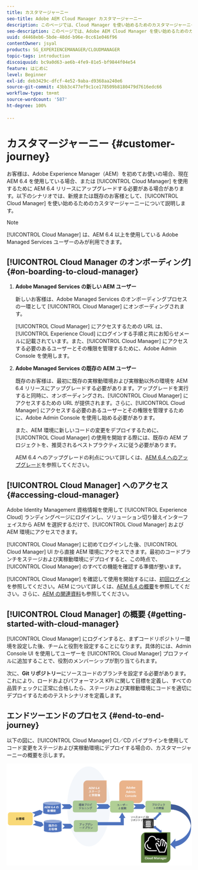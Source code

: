 ```yaml
---
title: カスタマージャーニー
seo-title: Adobe AEM Cloud Manager カスタマージャーニー
description: このページでは、Cloud Manager を使い始めるためのカスタマージャーニーについて説明します。
seo-description: このページでは、Adobe AEM Cloud Manager を使い始めるためのカスタマージャーニーについて説明します。
uuid: d4468eb6-5bde-48dd-b96e-0cc61e046f96
contentOwner: jsyal
products: SG_EXPERIENCEMANAGER/CLOUDMANAGER
topic-tags: introduction
discoiquuid: bc9a0d63-ae6b-4fe9-81e5-bf9844f04e54
feature: はじめに
level: Beginner
exl-id: deb3429c-dfcf-4e52-9aba-d9368aa240e6
source-git-commit: 43bb3c477ef9c1ce178509b8180479d7616edc66
workflow-type: tm+mt
source-wordcount: '587'
ht-degree: 100%

---
```


# カスタマージャーニー {#customer-journey}

お客様は、Adobe Experience Manager（AEM）を初めてお使いの場合、現在 AEM 6.4 を使用している場合、または [!UICONTROL Cloud Manager] を使用するために AEM 6.4 リリースにアップグレードする必要がある場合があります。以下のシナリオでは、新規または既存のお客様として、[!UICONTROL Cloud Manager] を使い始めるためのカスタマージャーニーについて説明します。

>[!NOTE]
>
>[!UICONTROL Cloud Manager] は、AEM 6.4 以上を使用している Adobe Managed Services ユーザーのみが利用できます。

## [!UICONTROL Cloud Manager のオンボーディング]{#on-boarding-to-cloud-manager}

1. **Adobe Managed Services の新しい AEM ユーザー**

   新しいお客様は、Adobe Managed Services のオンボーディングプロセスの一環として [!UICONTROL Cloud Manager] にオンボーディングされます。

   [!UICONTROL Cloud Manager] にアクセスするための URL は、[!UICONTROL Experience Cloud] にログインする手順と共にお知らせメールに記載されています。また、[!UICONTROL Cloud Manager] にアクセスする必要のあるユーザーとその権限を管理するために、Adobe Admin Console を使用します。

1. **Adobe Managed Services の既存の AEM ユーザー**

   既存のお客様は、最初に既存の実稼動環境および実稼動以外の環境を AEM 6.4 リリースにアップグレードする必要があります。アップグレードを実行すると同時に、オンボーディングされ、[!UICONTROL Cloud Manager] にアクセスするための URL が提供されます。さらに、[!UICONTROL Cloud Manager] にアクセスする必要のあるユーザーとその権限を管理するために、Adobe Admin Console を使用し始める必要があります。

   また、AEM 環境に新しいコードの変更をデプロイするために、[!UICONTROL Cloud Manager] の使用を開始する際には、既存の AEM プロジェクトを、推奨されるベストプラクティスに従う必要があります。

   AEM 6.4 へのアップグレードの利点について詳しくは、[AEM 6.4 へのアップグレード](https://helpx.adobe.com/jp/experience-manager/6-4/sites/deploying/using/upgrade.html)を参照してください。

## [!UICONTROL Cloud Manager] へのアクセス {#accessing-cloud-manager}

Adobe Identity Management 資格情報を使用して [!UICONTROL Experience Cloud] ランディングページにログインし、ソリューション切り替えインターフェイスから AEM を選択するだけで、[!UICONTROL Cloud Manager] および AEM 環境にアクセスできます。

[!UICONTROL Cloud Manager] に初めてログインした後、[!UICONTROL Cloud Manager] UI から直接 AEM 環境にアクセスできます。最初のコードブランチをステージおよび実稼動環境にデプロイすると、この時点で、[!UICONTROL Cloud Manager] のすべての機能を確認する準備が整います。

[!UICONTROL Cloud Manager] を確認して使用を開始するには、[初回ログイン](first-time-login.md)を参照してください。AEM について詳しくは、[AEM 6.4 の概要](https://helpx.adobe.com/ja/experience-manager/6-4/sites/deploying/using/deploy.html)を参照してください。さらに、[AEM の関連資料](https://www.adobe.com/jp/marketing-cloud/experience-manager/resources.html?promoid=759X6WV8&amp;mv=other)も参照してください。

## [!UICONTROL Cloud Manager] の概要 {#getting-started-with-cloud-manager}

[!UICONTROL Cloud Manager] にログインすると、まずコードリポジトリー環境を設定した後、チームと役割を設定することになります。具体的には、Admin Console UI を使用してユーザーを [!UICONTROL Cloud Manager] プロファイルに追加することで、役割のメンバーシップが割り当てられます。

次に、**Git リポジトリー**&#x200B;にソースコードのブランチを設定する必要があります。これにより、ロードおよびパフォーマンス KPI に関して目標を定義し、すべての品質チェックに正常に合格したら、ステージおよび実稼動環境にコードを適切にデプロイするためのテストシナリオを定義します。

## エンドツーエンドのプロセス {#end-to-end-journey}

以下の図に、[!UICONTROL Cloud Manager] CI／CD パイプラインを使用してコード変更をステージおよび実稼動環境にデプロイする場合の、カスタマージャーニーの概要を示します。

![](assets/screen_shot_2018-05-15at124004pm.png)
